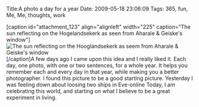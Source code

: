 Title:A photo a day for a year
Date: 2009-05-18 23:06:09
Tags: 365, fun, Me, Me, thoughts, work

[caption id="attachment_123" align="alignleft" width="225" caption="The sun
reflecting on the Hogelandsekerk as seen from Aharale & Geiske\'s
window"]![The sun reflecting on the Hooglandsekerk as seem from Aharale &
Geiske's window](/img_0034-225x300.jpg)[/caption]A few days ago I came
upon this idea and I really liked it. Each day, one photo, with one or two
sentences, for a whole year. It helps you remember each and every day in that
year, while making you a better photographer. I found this picture to be a
good starting picture. Yesterday I was feeling down about loosing two ships in
Eve-online Today, I am celebrating this world, and starting on what I believe
to be a great experiment in living.

